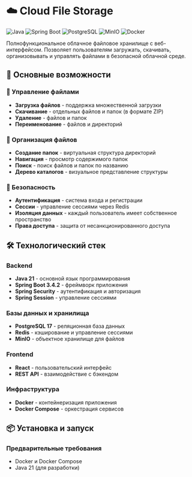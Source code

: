 # ☁️ Cloud File Storage

![Java](https://img.shields.io/badge/Java-21-orange)
![Spring Boot](https://img.shields.io/badge/Spring%20Boot-3.4.2-brightgreen)
![PostgreSQL](https://img.shields.io/badge/PostgreSQL-17-blue)
![MinIO](https://img.shields.io/badge/MinIO-Latest-yellow)
![Docker](https://img.shields.io/badge/Docker-Ready-important)

Полнофункциональное облачное файловое хранилище с веб-интерфейсом. Позволяет пользователям загружать, скачивать, организовывать и управлять файлами в безопасной облачной среде.

## 🚀 Основные возможности

### 📁 Управление файлами
- **Загрузка файлов** - поддержка множественной загрузки
- **Скачивание** - отдельных файлов и папок (в формате ZIP)
- **Удаление** - файлов и папок
- **Переименование** - файлов и директорий

### 📂 Организация файлов
- **Создание папок** - виртуальная структура директорий
- **Навигация** - просмотр содержимого папок
- **Поиск** - поиск файлов и папок по названию
- **Дерево каталогов** - визуальное представление структуры

### 🔐 Безопасность
- **Аутентификация** - система входа и регистрации
- **Сессии** - управление сессиями через Redis
- **Изоляция данных** - каждый пользователь имеет собственное пространство
- **Права доступа** - защита от несанкционированного доступа

## 🛠️ Технологический стек

### Backend
- **Java 21** - основной язык программирования
- **Spring Boot 3.4.2** - фреймворк приложения
- **Spring Security** - аутентификация и авторизация
- **Spring Session** - управление сессиями

### Базы данных и хранилища
- **PostgreSQL 17** - реляционная база данных
- **Redis** - кэширование и управление сессиями
- **MinIO** - объектное хранилище для файлов

### Frontend
- **React** - пользовательский интерфейс
- **REST API** - взаимодействие с бэкендом

### Инфраструктура
- **Docker** - контейнеризация приложения
- **Docker Compose** - оркестрация сервисов

## 📦 Установка и запуск

### Предварительные требования
- Docker и Docker Compose
- Java 21 (для разработки)

